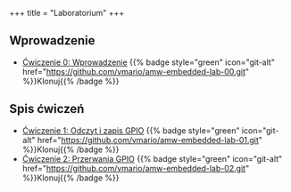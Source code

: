 +++
title = "Laboratorium"
+++

## Wprowadzenie

- [Ćwiczenie 0: Wprowadzenie](https://github.com/vmario/amw-embedded-lab-00)
    {{% badge style="green" icon="git-alt" href="https://github.com/vmario/amw-embedded-lab-00.git" %}}Klonuj{{% /badge %}}

## Spis ćwiczeń

- [Ćwiczenie 1: Odczyt i zapis GPIO](https://github.com/vmario/amw-embedded-lab-01.git)
    {{% badge style="green" icon="git-alt" href="https://github.com/vmario/amw-embedded-lab-01.git" %}}Klonuj{{% /badge %}}
- [Ćwiczenie 2: Przerwania GPIO](https://github.com/vmario/amw-embedded-lab-02.git)
    {{% badge style="green" icon="git-alt" href="https://github.com/vmario/amw-embedded-lab-02.git" %}}Klonuj{{% /badge %}}
